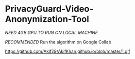 # PrivacyGuard-Video-Anonymization-Tool

*NEED 4GB GPU TO RUN ON LOCAL MACHINE*

*RECOMMENDED* Run the algorithm on Google Collab

https://github.com/Akif29/AkifKhan.github.io/blob/master/1.gif
